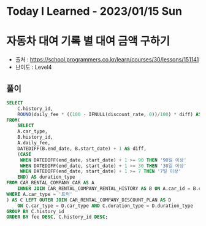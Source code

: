 # Today I Learned - 2023/01/15 Sun

# 자동차 대여 기록 별 대여 금액 구하기
- 출처 : https://school.programmers.co.kr/learn/courses/30/lessons/151141
- 난이도 : Level4

## 풀이
```sql
SELECT
    C.history_id,
    ROUND(daily_fee * ((100 - IFNULL(discount_rate, 0))/100) * diff) AS fee
FROM(
    SELECT
    A.car_type,
    B.history_id,
    A.daily_fee,
    DATEDIFF(B.end_date, B.start_date) + 1 AS diff,
    (CASE
     WHEN DATEDIFF(end_date, start_date) + 1 >= 90 THEN '90일 이상'
     WHEN DATEDIFF(end_date, start_date) + 1 >= 30 THEN '30일 이상'
     WHEN DATEDIFF(end_date, start_date) + 1 >= 7 THEN '7일 이상'
    END) AS duration_type
FROM CAR_RENTAL_COMPANY_CAR AS A
    INNER JOIN CAR_RENTAL_COMPANY_RENTAL_HISTORY AS B ON A.car_id = B.car_id
WHERE A.car_type = '트럭'
) AS C LEFT OUTER JOIN CAR_RENTAL_COMPANY_DISCOUNT_PLAN AS D
    ON C.car_type = D.car_type AND C.duration_type = D.duration_type
GROUP BY C.history_id
ORDER BY fee DESC, C.history_id DESC;
```
